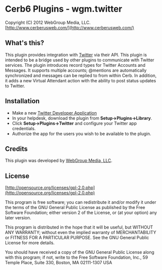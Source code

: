 Cerb6 Plugins - wgm.twitter
===========================================
Copyright (C) 2012 WebGroup Media, LLC.  
[http://www.cerberusweb.com/](http://www.cerberusweb.com/)  

What's this?
------------
This plugin provides integration with [Twitter](http://www.twitter.com/) via their API. This plugin is intended to be a bridge used by other plugins to communicate with Twitter services. The plugin introduces record types for Twitter Accounts and Messages.  It supports multiple accounts;  @mentions are automatically synchronized and messages can be replied to from within Cerb.  In addition, it adds a new Virtual Attendant action with the ability to post status updates to Twitter.

Installation
------------
* Make a new [Twitter Developer Application](https://dev.twitter.com/apps/new)
* In your helpdesk, download the plugin from **Setup->Plugins->Library**.
* Click **Setup->Plugins->Twitter** and configure your Twitter app credentials.
* Authorize the app for the users you wish to be available to the plugin.

Credits
-------
This plugin was developed by [WebGroup Media, LLC](http://www.cerberusweb.com/).

License
-------

[http://opensource.org/licenses/gpl-2.0.php](http://opensource.org/licenses/gpl-2.0.php)  

This program is free software; you can redistribute it and/or modify it under the terms of the GNU General Public License as published by the Free Software Foundation; either version 2 of the License, or (at your option) any later version.

This program is distributed in the hope that it will be useful, but WITHOUT ANY WARRANTY; without even the implied warranty of MERCHANTABILITY or FITNESS FOR A PARTICULAR PURPOSE. See the GNU General Public License for more details.

You should have received a copy of the GNU General Public License along with this program; if not, write to the Free Software Foundation, Inc., 59 Temple Place, Suite 330, Boston, MA 02111-1307 USA
